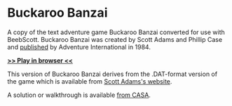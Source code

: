 # Buckaroo Banzai

A copy of the text adventure game Buckaroo Banzai converted for use with BeebScott. Buckaroo Banzai was created by Scott Adams and Phillip Case and [published](https://en.wikipedia.org/wiki/The_Adventures_of_Buckaroo_Banzai_Across_the_8th_Dimension#Video_games) by Adventure International in 1984.

[**>> Play in browser <<**](http://bbcmicro.co.uk//jsbeeb/play.php?autoboot&disc=https://raw.githubusercontent.com/ahope1/BeebScott/main/games/ScottAdams/14b%20Buckaroo%20Banzai/adv14b-edit.ssd&cpuMultiplier=2)

This version of Buckaroo Banzai derives from the .DAT-format version of the game which is available from [Scott Adams's website](https://www.msadams.com/downloads.htm).

A solution or walkthrough is available [from CASA](http://www.solutionarchive.com/game/id%2C60/Adventures+of+Buckaroo+Banzai%2C+The.html).
